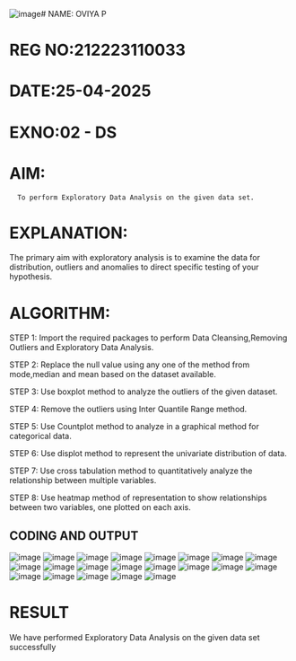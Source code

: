 ![image](https://github.com/user-attachments/assets/2bb66b63-e5e3-4b65-8d4e-04e054023430)# NAME: OVIYA P
# REG NO:212223110033
# DATE:25-04-2025
# EXNO:02 - DS
# AIM:
      To perform Exploratory Data Analysis on the given data set.
      
# EXPLANATION:
  The primary aim with exploratory analysis is to examine the data for distribution, outliers and anomalies to direct specific testing of your hypothesis.
  
# ALGORITHM:
STEP 1: Import the required packages to perform Data Cleansing,Removing Outliers and Exploratory Data Analysis.

STEP 2: Replace the null value using any one of the method from mode,median and mean based on the dataset available.

STEP 3: Use boxplot method to analyze the outliers of the given dataset.

STEP 4: Remove the outliers using Inter Quantile Range method.

STEP 5: Use Countplot method to analyze in a graphical method for categorical data.

STEP 6: Use displot method to represent the univariate distribution of data.

STEP 7: Use cross tabulation method to quantitatively analyze the relationship between multiple variables.

STEP 8: Use heatmap method of representation to show relationships between two variables, one plotted on each axis.

## CODING AND OUTPUT

![image](https://github.com/user-attachments/assets/76f388df-dd39-4a62-82bc-5eabd9f95d61)
![image](https://github.com/user-attachments/assets/fe73f57c-3619-46a8-bc24-3be409675fb4)
![image](https://github.com/user-attachments/assets/91840844-e7d1-4fbd-bfc6-37b5c5ffd2fd)
![image](https://github.com/user-attachments/assets/aa12480e-8ac7-4699-9d92-de099aeed793)
![image](https://github.com/user-attachments/assets/54a2a4af-81c4-4efa-9280-2707400c8ca8)
![image](https://github.com/user-attachments/assets/4635dc8d-796f-4311-8ce9-d97a565c7883)
![image](https://github.com/user-attachments/assets/9f0fe777-773b-4364-ad1e-e98e0246dc5f)
![image](https://github.com/user-attachments/assets/ee63ceb9-83a4-4217-9e96-0fd4f9a07547)
![image](https://github.com/user-attachments/assets/7bede7c8-e706-4d0c-bb64-c4b4646cb9c5)
![image](https://github.com/user-attachments/assets/2d4268c5-e3b9-4a13-8282-815a2e516175)
![image](https://github.com/user-attachments/assets/898c7c2e-c9c6-40e6-9d65-d815b3f96808)
![image](https://github.com/user-attachments/assets/16100f9a-c9f9-4c3f-ac52-e61c089e70c7)
![image](https://github.com/user-attachments/assets/fc81d957-7657-4ef8-a351-3354bc120e8d)
![image](https://github.com/user-attachments/assets/fd64d164-34ec-4ae6-b945-134b6e6d822f)
![image](https://github.com/user-attachments/assets/fc8fa012-f8c4-4126-bbc2-3b02cc77003a)
![image](https://github.com/user-attachments/assets/4d1a6792-5826-4332-a51c-82b09ebc5ceb)
![image](https://github.com/user-attachments/assets/92393ef4-e70a-4bcf-b1b9-2abd4852c368)
![image](https://github.com/user-attachments/assets/11de41a4-7fda-4d5e-8357-73ff401b179e)
![image](https://github.com/user-attachments/assets/2b0c4438-86e5-453e-beb5-d12aacd479c4)
![image](https://github.com/user-attachments/assets/9b8333f7-c366-48c2-b265-a82b7733581e)
![image](https://github.com/user-attachments/assets/43aba90f-f86b-40b2-aec3-6188dec1f061)

      

# RESULT
     
 We have performed Exploratory Data Analysis on the given data set successfully
